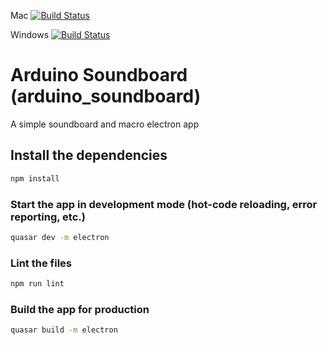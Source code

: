 Mac [![Build Status](https://dev.azure.com/tutagomes/soundboard/_apis/build/status/Build%20SoundBoard?branchName=master&jobName=Mac%20Build)](https://dev.azure.com/tutagomes/soundboard/_build/latest?definitionId=11&branchName=master)

Windows [![Build Status](https://dev.azure.com/tutagomes/soundboard/_apis/build/status/Build%20SoundBoard?branchName=master&jobName=Windows%20Build)](https://dev.azure.com/tutagomes/soundboard/_build/latest?definitionId=11&branchName=master)



# Arduino Soundboard (arduino_soundboard)

A simple soundboard and macro electron app

## Install the dependencies
```bash
npm install
```

### Start the app in development mode (hot-code reloading, error reporting, etc.)
```bash
quasar dev -m electron
```

### Lint the files
```bash
npm run lint
```

### Build the app for production
```bash
quasar build -m electron
```